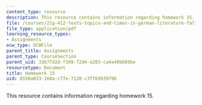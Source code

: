 ```yaml
---
content_type: resource
description: This resource contains information regarding homework 15.
file: /courses/21g-412-texts-topics-and-times-in-german-literature-fall-2009/8550a033160ac77e7128c3ff69939796_MIT21G_412F09_hw15.pdf
file_type: application/pdf
learning_resource_types:
- Assignments
ocw_type: OCWFile
parent_title: Assignments
parent_type: CourseSection
parent_uid: 33b77d2d-f3d9-72d4-a203-ca4a40b609be
resourcetype: Document
title: Homework 15
uid: 8550a033-160a-c77e-7128-c3ff69939796
---
```

This resource contains information regarding homework 15.

